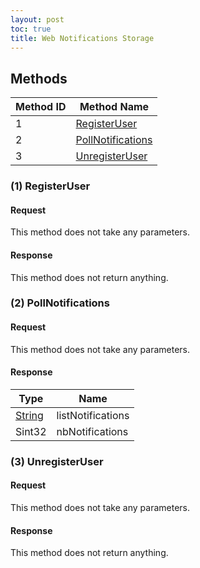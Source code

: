 ```yaml
---
layout: post
toc: true
title: Web Notifications Storage
---
```


## Methods

| Method ID | Method Name                               |
| --------- | ----------------------------------------- |
| 1         | [RegisterUser](#1-registeruser)           |
| 2         | [PollNotifications](#2-pollnotifications) |
| 3         | [UnregisterUser](#3-unregisteruser)       |

### (1) RegisterUser
#### Request
This method does not take any parameters.

#### Response
This method does not return anything.

### (2) PollNotifications
#### Request
This method does not take any parameters.

#### Response

| Type     | Name              |
| -------- | ----------------- |
| [String] | listNotifications |
| Sint32   | nbNotifications   |

### (3) UnregisterUser
#### Request
This method does not take any parameters.

#### Response
This method does not return anything.

[Result]: /docs/nex/types#result
[String]: /docs/nex/types#string
[Buffer]: /docs/nex/types#buffer
[qBuffer]: /docs/nex/types#qbuffer
[List]: /docs/nex/types#list
[Map]: /docs/nex/types#map
[DateTime]: /docs/nex/types#date-time
[Structure]: /docs/nex/types#structure
[Data]: /docs/nex/types#any-data-holder
[Variant]: /docs/nex/types#variant
